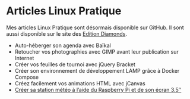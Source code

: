 # Articles Linux Pratique

Mes articles Linux Pratique sont désormais disponible sur GitHub.
Il sont aussi disponible sur le site des [Edition Diamonds](https://connect.ed-diamond.com/auteur/Colas-Sebastien).

- Auto-héberger son agenda avec Baïkal
- Retoucher vos photographies avec GIMP avant leur publication sur Internet
- Créer vos feuilles de tournoi avec jQuery Bracket
- Créer son environnement de développement LAMP grâce à Docker Compose
- Créez facilement vos animations HTML avec jCanvas
- [Créer sa station météo à l’aide du Raspberry Pi et de son écran 3.5’’](https://github.com/colas-sebastien/articles-linux-pratique/blob/master/2018-09-station-meteo/article.md)



